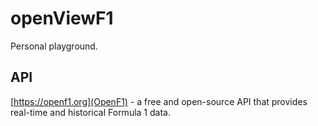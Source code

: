 # openViewF1

Personal playground.

## API

[https://openf1.org](OpenF1) - a free and open-source API that provides real-time and historical Formula 1 data.
